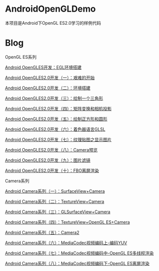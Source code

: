 # AndroidOpenGLDemo

本项目是Android下OpenGL ES2.0学习的样例代码



# Blog

OpenGL ES系列

[Android OpenGLES开发：EGL环境搭建](https://blog.csdn.net/xiaozhiwz/article/details/141868444)

[Android OpenGLES2.0开发（一）：艰难的开始](https://blog.csdn.net/xiaozhiwz/article/details/142354149)

[Android OpenGLES2.0开发（二）：环境搭建](https://blog.csdn.net/xiaozhiwz/article/details/142366766)

[Android OpenGLES2.0开发（三）：绘制一个三角形](https://blog.csdn.net/xiaozhiwz/article/details/142453506)

[Android OpenGLES2.0开发（四）：矩阵变换和相机投影](https://blog.csdn.net/xiaozhiwz/article/details/142488394)

[Android OpenGLES2.0开发（五）：绘制正方形和圆形](https://blog.csdn.net/xiaozhiwz/article/details/142530158)

[Android OpenGLES2.0开发（六）：着色器语言GLSL](https://blog.csdn.net/xiaozhiwz/article/details/142790866)

[Android OpenGLES2.0开发（七）：纹理贴图之显示图片](https://blog.csdn.net/xiaozhiwz/article/details/142871148)

[Android OpenGLES2.0开发（八）：Camera预览](https://blog.csdn.net/xiaozhiwz/article/details/143239446)

[Android OpenGLES2.0开发（九）：图片滤镜](https://blog.csdn.net/xiaozhiwz/article/details/143847341)

[Android OpenGLES2.0开发（十）：FBO离屏渲染](https://blog.csdn.net/xiaozhiwz/article/details/144554451)



Camera系列

[Android Camera系列（一）：SurfaceView+Camera](https://blog.csdn.net/xiaozhiwz/article/details/141472537)

[Android Camera系列（二）：TextureView+Camera](https://blog.csdn.net/xiaozhiwz/article/details/141855031)

[Android Camera系列（三）：GLSurfaceView+Camera](https://blog.csdn.net/xiaozhiwz/article/details/141860162)

[Android Camera系列（四）：TextureView+OpenGL ES+Camera](https://blog.csdn.net/xiaozhiwz/article/details/142781497)

[Android Camera系列（五）：Camera2](https://blog.csdn.net/xiaozhiwz/article/details/142555345)

[Android Camera系列（六）：MediaCodec视频编码上-编码YUV](https://blog.csdn.net/xiaozhiwz/article/details/143114530)

[Android Camera系列（七）：MediaCodec视频编码中-OpenGL ES多线程渲染](https://blog.csdn.net/xiaozhiwz/article/details/143144103)

[Android Camera系列（八）：MediaCodec视频编码下-OpenGL ES离屏渲染](https://blog.csdn.net/xiaozhiwz/article/details/144508534)
